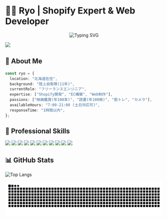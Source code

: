 # 👨‍💻 Ryo | Shopify Expert & Web Developer

<p align="center">
<img src="https://readme-typing-svg.herokuapp.com?font=Fira+Code&pause=1000&color=6AAB73&random=false&width=435&lines=Shopify+Expert+%26+Web+Developer;Expert+in+EC+Development;From+JSDF+to+Engineering" alt="Typing SVG" />
</p>

<img src="https://github-readme-streak-stats-eight.vercel.app?user=ryoma-abe&theme=tokyonight&hide_border=false&date_format=%5BY%20%5DM%20j" />

## 🌟 About Me

```typescript
const ryo = {
  location: "北海道在住",
  background: "陸上自衛隊(11年)",
  currentRole: "フリーランスエンジニア",
  expertise: ["Shopify開発", "EC構築", "Web制作"],
  passions: ["映画鑑賞(年100本)", "読書(年100冊)", "筋トレ", "カメラ"],
  availableHours: "7:00-21:00 (土日対応可)",
  responseTime: "1時間以内",
};
```

## 💼 Professional Skills

<p align="left">
<img src="https://img.shields.io/badge/Shopify-96BF48?style=for-the-badge&logo=shopify&logoColor=white" />
<img src="https://img.shields.io/badge/HTML5-E34F26?style=for-the-badge&logo=html5&logoColor=white" />
<img src="https://img.shields.io/badge/CSS3-1572B6?style=for-the-badge&logo=css3&logoColor=white" />
<img src="https://img.shields.io/badge/JavaScript-323330?style=for-the-badge&logo=javascript&logoColor=F7DF1E" />
<img src="https://img.shields.io/badge/TypeScript-007ACC?style=for-the-badge&logo=typescript&logoColor=white" />
<img src="https://img.shields.io/badge/React-20232A?style=for-the-badge&logo=react&logoColor=61DAFB" />
<img src="https://img.shields.io/badge/Next.js-000000?style=for-the-badge&logo=nextdotjs&logoColor=white" />
<img src="https://img.shields.io/badge/Liquid-67b8de?style=for-the-badge&logo=shopify&logoColor=white" />
<img src="https://img.shields.io/badge/Tailwind_CSS-38B2AC?style=for-the-badge&logo=tailwind-css&logoColor=white" />
<img src="https://img.shields.io/badge/WordPress-006E93?style=for-the-badge&logo=wordpress&logoColor=white" />
<img src="https://img.shields.io/badge/Astro-FF5D01?style=for-the-badge&logo=astro&logoColor=white" />
</p>

## 📊 GitHub Stats

<p align="left">
<img alt="Top Langs" height="150px" src="https://github-readme-stats.vercel.app/api/top-langs/?username=ryoma-abe&layout=compact&count_private=true&show_icons=true&theme=tokyonight" />
</p>

<picture>
  <source media="(prefers-color-scheme: dark)" srcset="https://github.com/ryoma-abe/ryoma-abe/blob/output/github-snake-dark.svg" />
  <source media="(prefers-color-scheme: light)" srcset="https://github.com/ryoma-abe/ryoma-abe/blob/output/github-snake.svg" />
  <img alt="github-snake" src="https://github.com/ryoma-abe/ryoma-abe/blob/output/github-snake.svg" />
</picture>


